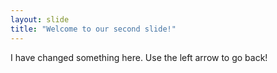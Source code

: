 ```yaml
---
layout: slide
title: "Welcome to our second slide!"
---
```

I have changed something here.
Use the left arrow to go back!
